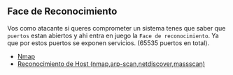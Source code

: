 
## Face de Reconocimiento

Vos como atacante si queres comprometer un sistema tenes que saber que `puertos` estan abiertos y ahi entra en juego la `Face de reconocimiento`. Ya que por estos puertos se exponen servicios.
(65535 puertos en total).

- [Nmap](./introduccionHacking/reconocimiento/nmap.md)
- [Reconocimiento de Host (nmap,arp-scan,netdiscover,massscan)](./introduccionHacking/reconocimiento/host.md)